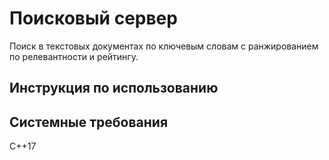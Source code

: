# Поисковый сервер
Поиск в текстовых документах по ключевым словам с ранжированием по релевантности и рейтингу. 
## Инструкция по использованию
## Системные требования
C++17
